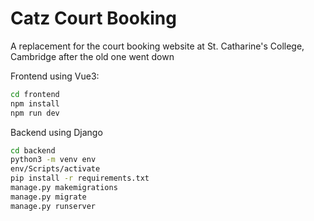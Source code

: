 # Catz Court Booking

A replacement for the court booking website at St. Catharine's College, Cambridge after the old one went down

Frontend using Vue3: 
```sh
cd frontend
npm install
npm run dev
```

Backend using Django
```sh
cd backend
python3 -m venv env
env/Scripts/activate 
pip install -r requirements.txt
manage.py makemigrations
manage.py migrate
manage.py runserver
```

